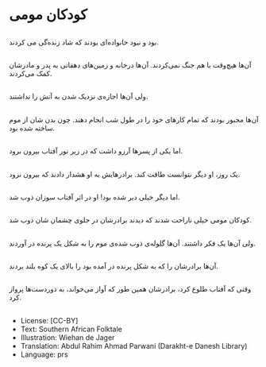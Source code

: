 # کودکان مومی

##
بود و نبود خانواده‌ای بودند که شاد زنده‌گی می کردند.

##
آن‌ها هیچ‌وقت با هم جنگ نمی‌کردند. آن‌ها درخانه و زمین‌های دهقانی به پدر و مادرشان کمک می‌کردند.

##
ولی آن‌ها اجازه‌ی نزدیک شدن به آتش را نداشتند.

##
آن‌ها مجبور بودند که تمام کارهای خود را در طول شب انجام دهند. چون بدن شان از موم ساخته شده بود.

##
اما یکی از پسرها آرزو داشت که در زیر نور آفتاب بیرون برود.

##
یک روز، او دیگر نتوانست طاقت کند. برادرهایش به او هشدار دادند که بیرون نرود.

##
اما دیگر خیلی دیر شده بود! او در اثر آفتاب سوزان ذوب شد.

##
کودکان مومی خیلی ناراحت شدند که دیدند برادرشان در جلوی چشمان شان ذوب شد.

##
ولی آن‌ها یک فکر داشتند. آن‌ها گلوله‌ی ذوب شده‌ی موم را به شکل یک پرنده در آوردند.

##
آن‌ها برادرشان را که به شکل پرنده در آمده بود را بالای یک کوه بلند بردند.

##
وقتی که آفتاب طلوع کرد، برادرشان همین طور که آواز می‌خواند، به دوردست‌ها پرواز کرد.

##
* License: [CC-BY]
* Text: Southern African Folktale
* Illustration: Wiehan de Jager
* Translation: Abdul Rahim Ahmad Parwani (Darakht-e Danesh Library)
* Language: prs
